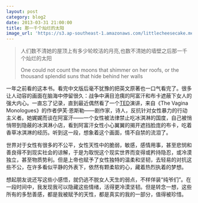 ```yaml
---
layout: post
category: blog2
date: 2013-03-31 21:00:00
title: 那一千个灿烂的太阳
image_url: 'https://s3.ap-southeast-1.amazonaws.com/littlecheesecake.me/blog-post/blog2/archive/16473265673_f366907d63_o.jpg'
---
```


>人们数不清她的屋顶上有多少轮皎洁的月亮,也数不清她的墙壁之后那一千个灿烂的太阳
>
>One could not count the moons that shimmer on her roofs, or the thousand splendid suns that hide behind her walls

一年之前看的这本书。看完中文版后毫不犹豫的把英文原著也一口气看完了。很多让人动容的画面在脑海中停留很久：战争中满目沧痍的阿富汗和布卡遮蔽下女人的强大内心。一直忘了记录，直到最近偶然看了一个[TED](https://www.ted.com/talks/eve_ensler_embrace_your_inner_girl)演讲，来自《The Vagina Monologues》的作者伊芙·恩斯勒——剧作家，诗人，反抗针对女性暴力的行动主义者。她娓娓而谈在阿富汗——一个女性被法律禁止吃冰淇淋的国度，自己被悄悄带到隐蔽的冰淇淋小店，看到阿富汗女性小心翼翼的揭开遮挡脸庞的布卡，吃着香草冰淇淋的经历。听到这一段，想象着这个画面，情不自禁的流泪了。

世界对于女性有很多的不公平，女性天性中的脆弱，敏感，感情用事，甚至悲悯和善良得不到现实社会的谅解，于是为取悦这个现实世界而变得或矜持隐忍，或冷漠独立，甚至物质势利。但是上帝也赋予了女性独特的温柔和坚韧，去轻易的对抗这些不公，在许多看似平静的外表下，依然有颗柔软的心，藏着热烈执着的梦想。

想起朋友说还写这些小感悟，就仍逃不脱女人天生的弱点，不样佯装“纯爷们”。在一段时间中，我发现我可以隐藏这些情绪，活得更冷漠坚韧。但是转念一想，这些所有的多愁善感，都是我被赋予的天性，都是真实的我的一部分，值得被珍惜。